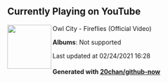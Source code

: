 ## Currently Playing on YouTube

[<img align="left" width="100" src="https://yt3.ggpht.com/ytc/AAUvwngEZ4nEOoDuzxRgflUF_Unb60ljtiTwbf1yRBjPYw=s176-c-k-c0x00ffffff-no-rj-mo">](https://www.youtube.com/channel/UCyo4FFY5_6v_ZzPl-Fq6FZw)

Owl City - Fireflies (Official Video)

**Albums**: Not supported

Last updated at 02/24/2021 16:28

#### Generated with [20chan/github-now](https://github.com/20chan/github-now)


<!--
**20chan/20chan** is a ✨ _special_ ✨ repository because its `README.md` (this file) appears on your GitHub profile.

Here are some ideas to get you started:

- 🔭 I’m currently working on ...
- 🌱 I’m currently learning ...
- 👯 I’m looking to collaborate on ...
- 🤔 I’m looking for help with ...
- 💬 Ask me about ...
- 📫 How to reach me: ...
- 😄 Pronouns: ...
- ⚡ Fun fact: ...
-->
